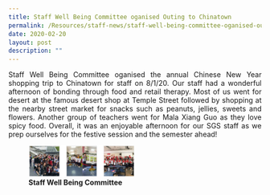 ```yaml
---
title: Staff Well Being Committee oganised Outing to Chinatown
permalink: /Resources/staff-news/staff-well-being-committee-oganised-outing-to-chinatown/
date: 2020-02-20
layout: post
description: ""
---
```

<p style="text-align: justify;">Staff Well Being Committee oganised the annual Chinese New Year shopping trip to Chinatown for staff on 8/1/20. Our staff had a wonderful afternoon of bonding through food and retail therapy. Most of us went for desert at the famous desert shop at Temple Street followed by shopping at the nearby street market for snacks such as peanuts, jellies, sweets and flowers. Another group of teachers went for Mala Xiang Guo as they love spicy food. Overall, it was an enjoyable afternoon for our SGS staff as we prep ourselves for the festive session and the semester ahead! </p>

<figure>
	<a href="/images/Capture.jpg" target = "_blank"> <img src="/images/Capture.jpg" 
     style="width:50%"></a>
<figcaption> 
	<strong> Staff Well Being Committee </strong> 
	</figcaption>
</figure>